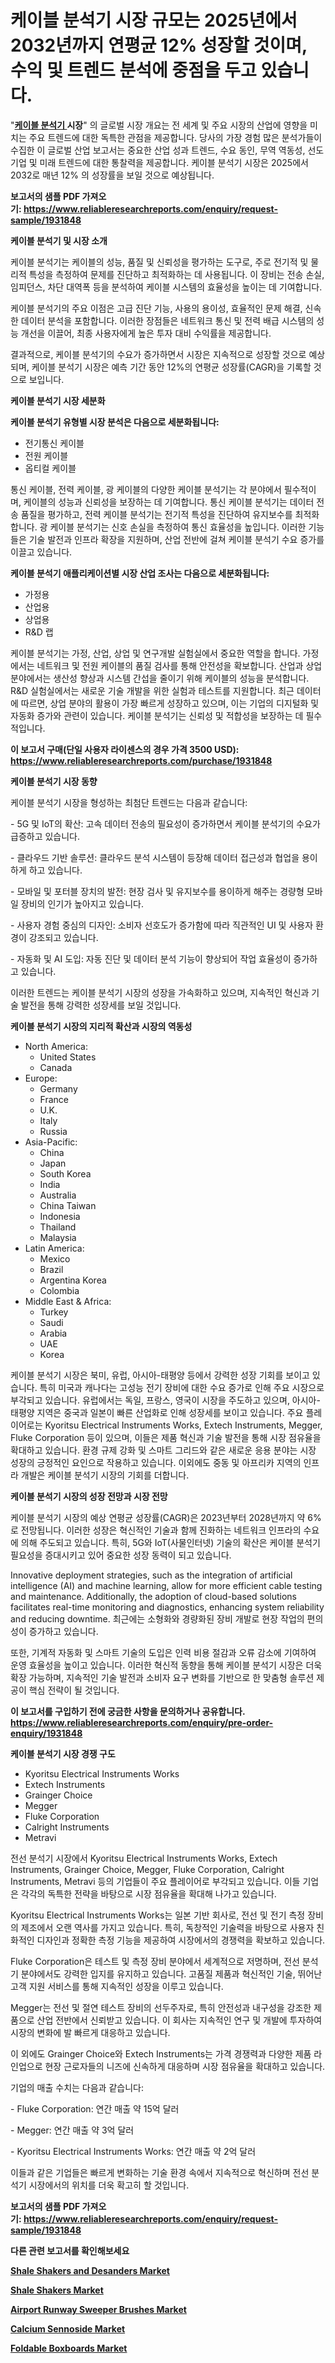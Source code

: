 <p><h1>케이블 분석기 시장 규모는 2025년에서 2032년까지 연평균 12% 성장할 것이며, 수익 및 트렌드 분석에 중점을 두고 있습니다.</h1></p><p>"<strong><a href="https://www.reliableresearchreports.com/cable-analyzer-r1931848?utm_campaign=105&utm_medium=7&utm_source=Github&utm_content=ia&utm_term=29032025&utm_id=cable-analyzer">케이블 분석기&nbsp;</a></strong><strong>시장</strong>" 의 글로벌 시장 개요는 전 세계 및 주요 시장의 산업에 영향을 미치는 주요 트렌드에 대한 독특한 관점을 제공합니다. 당사의 가장 경험 많은 분석가들이 수집한 이 글로벌 산업 보고서는 중요한 산업 성과 트렌드, 수요 동인, 무역 역동성, 선도 기업 및 미래 트렌드에 대한 통찰력을 제공합니다. 케이블 분석기 시장은 2025에서 2032로 매년 12% 의 성장률을 보일 것으로 예상됩니다.&nbsp;</p>
<p><strong>보고서의 샘플 PDF 가져오기:&nbsp;<a href="https://www.reliableresearchreports.com/enquiry/request-sample/1931848?utm_campaign=105&utm_medium=7&utm_source=Github&utm_content=ia&utm_term=29032025&utm_id=cable-analyzer">https://www.reliableresearchreports.com/enquiry/request-sample/1931848</a></strong></p>
<p><strong>케이블 분석기 및 시장 소개</strong></p>
<p><p>케이블 분석기는 케이블의 성능, 품질 및 신뢰성을 평가하는 도구로, 주로 전기적 및 물리적 특성을 측정하여 문제를 진단하고 최적화하는 데 사용됩니다. 이 장비는 전송 손실, 임피던스, 차단 대역폭 등을 분석하여 케이블 시스템의 효율성을 높이는 데 기여합니다. </p><p>케이블 분석기의 주요 이점은 고급 진단 기능, 사용의 용이성, 효율적인 문제 해결, 신속한 데이터 분석을 포함합니다. 이러한 장점들은 네트워크 통신 및 전력 배급 시스템의 성능 개선을 이끌어, 최종 사용자에게 높은 투자 대비 수익률을 제공합니다. </p><p>결과적으로, 케이블 분석기의 수요가 증가하면서 시장은 지속적으로 성장할 것으로 예상되며, 케이블 분석기 시장은 예측 기간 동안 12%의 연평균 성장률(CAGR)을 기록할 것으로 보입니다.</p></p>
<p><strong>케이블 분석기 시장 세분화</strong></p>
<p><strong>케이블 분석기 유형별 시장 분석은 다음으로 세분화됩니다:</strong></p>
<p><ul><li>전기통신 케이블</li><li>전원 케이블</li><li>옵티컬 케이블</li></ul></p>
<p><p>통신 케이블, 전력 케이블, 광 케이블의 다양한 케이블 분석기는 각 분야에서 필수적이며, 케이블의 성능과 신뢰성을 보장하는 데 기여합니다. 통신 케이블 분석기는 데이터 전송 품질을 평가하고, 전력 케이블 분석기는 전기적 특성을 진단하여 유지보수를 최적화합니다. 광 케이블 분석기는 신호 손실을 측정하여 통신 효율성을 높입니다. 이러한 기능들은 기술 발전과 인프라 확장을 지원하며, 산업 전반에 걸쳐 케이블 분석기 수요 증가를 이끌고 있습니다.</p></p>
<p><strong>케이블 분석기 애플리케이션별 시장 산업 조사는 다음으로 세분화됩니다:</strong></p>
<p><ul><li>가정용</li><li>산업용</li><li>상업용</li><li>R&D 랩</li></ul></p>
<p><p>케이블 분석기는 가정, 산업, 상업 및 연구개발 실험실에서 중요한 역할을 합니다. 가정에서는 네트워크 및 전원 케이블의 품질 검사를 통해 안전성을 확보합니다. 산업과 상업 분야에서는 생산성 향상과 시스템 간섭을 줄이기 위해 케이블의 성능을 분석합니다. R&D 실험실에서는 새로운 기술 개발을 위한 실험과 테스트를 지원합니다. 최근 데이터에 따르면, 상업 분야의 활용이 가장 빠르게 성장하고 있으며, 이는 기업의 디지털화 및 자동화 증가와 관련이 있습니다. 케이블 분석기는 신뢰성 및 적합성을 보장하는 데 필수적입니다.</p></p>
<p><strong>이 보고서 구매(단일 사용자 라이센스의 경우 가격 3500 USD): <a href="https://www.reliableresearchreports.com/purchase/1931848?utm_campaign=105&utm_medium=7&utm_source=Github&utm_content=ia&utm_term=29032025&utm_id=cable-analyzer">https://www.reliableresearchreports.com/purchase/1931848</a></strong></p>
<p><strong>케이블 분석기 시장 동향</strong></p>
<p><p>케이블 분석기 시장을 형성하는 최첨단 트렌드는 다음과 같습니다:</p><p>- 5G 및 IoT의 확산: 고속 데이터 전송의 필요성이 증가하면서 케이블 분석기의 수요가 급증하고 있습니다.</p><p>- 클라우드 기반 솔루션: 클라우드 분석 시스템이 등장해 데이터 접근성과 협업을 용이하게 하고 있습니다.</p><p>- 모바일 및 포터블 장치의 발전: 현장 검사 및 유지보수를 용이하게 해주는 경량형 모바일 장비의 인기가 높아지고 있습니다.</p><p>- 사용자 경험 중심의 디자인: 소비자 선호도가 증가함에 따라 직관적인 UI 및 사용자 환경이 강조되고 있습니다.</p><p>- 자동화 및 AI 도입: 자동 진단 및 데이터 분석 기능이 향상되어 작업 효율성이 증가하고 있습니다.</p><p>이러한 트렌드는 케이블 분석기 시장의 성장을 가속화하고 있으며, 지속적인 혁신과 기술 발전을 통해 강력한 성장세를 보일 것입니다.</p></p>
<p><strong>케이블 분석기 시장의 지리적 확산과 시장의 역동성</strong></p>
<p><ul>
    <li>
        North America:
        <ul>
            <li>United States</li>
            <li>Canada</li>
        </ul>
    </li>
    <li>
        Europe:
        <ul>
            <li>Germany</li>
            <li>France</li>
            <li>U.K.</li>
            <li>Italy</li>
            <li>Russia</li>
        </ul>
    </li>
    <li>
        Asia-Pacific:
        <ul>
            <li>China</li>
            <li>Japan</li>
            <li>South Korea</li>
            <li>India</li>
            <li>Australia</li>
            <li>China Taiwan</li>
            <li>Indonesia</li>
            <li>Thailand</li>
            <li>Malaysia</li>
        </ul>
    </li>
    <li>
        Latin America:
        <ul>
            <li>Mexico</li>
            <li>Brazil</li>
            <li>Argentina Korea</li>
            <li>Colombia</li>
        </ul>
    </li>
    <li>
        Middle East & Africa:
        <ul>
            <li>Turkey</li>
            <li>Saudi</li>
            <li>Arabia</li>
            <li>UAE</li>
            <li>Korea</li>
        </ul>
    </li>
    </ul></p>
<p><p>케이블 분석기 시장은 북미, 유럽, 아시아-태평양 등에서 강력한 성장 기회를 보이고 있습니다. 특히 미국과 캐나다는 고성능 전기 장비에 대한 수요 증가로 인해 주요 시장으로 부각되고 있습니다. 유럽에서는 독일, 프랑스, 영국이 시장을 주도하고 있으며, 아시아-태평양 지역은 중국과 일본이 빠른 산업화로 인해 성장세를 보이고 있습니다. 주요 플레이어로는 Kyoritsu Electrical Instruments Works, Extech Instruments, Megger, Fluke Corporation 등이 있으며, 이들은 제품 혁신과 기술 발전을 통해 시장 점유율을 확대하고 있습니다. 환경 규제 강화 및 스마트 그리드와 같은 새로운 응용 분야는 시장 성장의 긍정적인 요인으로 작용하고 있습니다. 이외에도 중동 및 아프리카 지역의 인프라 개발은 케이블 분석기 시장의 기회를 더합니다.</p></p>
<p><strong>케이블 분석기 시장의 성장 전망과 시장 전망</strong></p>
<p><p>케이블 분석기 시장의 예상 연평균 성장률(CAGR)은 2023년부터 2028년까지 약 6%로 전망됩니다. 이러한 성장은 혁신적인 기술과 함께 진화하는 네트워크 인프라의 수요에 의해 주도되고 있습니다. 특히, 5G와 IoT(사물인터넷) 기술의 확산은 케이블 분석기 필요성을 증대시키고 있어 중요한 성장 동력이 되고 있습니다.</p><p>Innovative deployment strategies, such as the integration of artificial intelligence (AI) and machine learning, allow for more efficient cable testing and maintenance. Additionally, the adoption of cloud-based solutions facilitates real-time monitoring and diagnostics, enhancing system reliability and reducing downtime. 최근에는 소형화와 경량화된 장비 개발로 현장 작업의 편의성이 증가하고 있습니다.</p><p>또한, 기계적 자동화 및 스마트 기술의 도입은 인력 비용 절감과 오류 감소에 기여하여 운영 효율성을 높이고 있습니다. 이러한 혁신적 동향을 통해 케이블 분석기 시장은 더욱 확장 가능하며, 지속적인 기술 발전과 소비자 요구 변화를 기반으로 한 맞춤형 솔루션 제공이 핵심 전략이 될 것입니다.</p></p>
<p><strong>이 보고서를 구입하기 전에 궁금한 사항을 문의하거나 공유합니다. <a href="https://www.reliableresearchreports.com/enquiry/pre-order-enquiry/1931848?utm_campaign=105&utm_medium=7&utm_source=Github&utm_content=ia&utm_term=29032025&utm_id=cable-analyzer">https://www.reliableresearchreports.com/enquiry/pre-order-enquiry/1931848</a></strong></p>
<p><strong>케이블 분석기 시장 경쟁 구도</strong></p>
<p><ul><li>Kyoritsu Electrical Instruments Works</li><li>Extech Instruments</li><li>Grainger Choice</li><li>Megger</li><li>Fluke Corporation</li><li>Calright Instruments</li><li>Metravi</li></ul></p>
<p><p>전선 분석기 시장에서 Kyoritsu Electrical Instruments Works, Extech Instruments, Grainger Choice, Megger, Fluke Corporation, Calright Instruments, Metravi 등의 기업들이 주요 플레이어로 부각되고 있습니다. 이들 기업은 각각의 독특한 전략을 바탕으로 시장 점유율을 확대해 나가고 있습니다.</p><p>Kyoritsu Electrical Instruments Works는 일본 기반 회사로, 전선 및 전기 측정 장비의 제조에서 오랜 역사를 가지고 있습니다. 특히, 독창적인 기술력을 바탕으로 사용자 친화적인 디자인과 정확한 측정 기능을 제공하여 시장에서의 경쟁력을 확보하고 있습니다.</p><p>Fluke Corporation은 테스트 및 측정 장비 분야에서 세계적으로 저명하며, 전선 분석기 분야에서도 강력한 입지를 유지하고 있습니다. 고품질 제품과 혁신적인 기술, 뛰어난 고객 지원 서비스를 통해 지속적인 성장을 이루고 있습니다.</p><p>Megger는 전선 및 절연 테스트 장비의 선두주자로, 특히 안전성과 내구성을 강조한 제품으로 산업 전반에서 신뢰받고 있습니다. 이 회사는 지속적인 연구 및 개발에 투자하여 시장의 변화에 발 빠르게 대응하고 있습니다.</p><p>이 외에도 Grainger Choice와 Extech Instruments는 가격 경쟁력과 다양한 제품 라인업으로 현장 근로자들의 니즈에 신속하게 대응하며 시장 점유율을 확대하고 있습니다.</p><p>기업의 매출 수치는 다음과 같습니다:</p><p>- Fluke Corporation: 연간 매출 약 15억 달러</p><p>- Megger: 연간 매출 약 3억 달러</p><p>- Kyoritsu Electrical Instruments Works: 연간 매출 약 2억 달러</p><p>이들과 같은 기업들은 빠르게 변화하는 기술 환경 속에서 지속적으로 혁신하며 전선 분석기 시장에서의 위치를 더욱 확고히 할 것입니다.</p></p>
<p><strong>보고서의 샘플 PDF 가져오기:&nbsp;<a href="https://www.reliableresearchreports.com/enquiry/request-sample/1931848?utm_campaign=105&utm_medium=7&utm_source=Github&utm_content=ia&utm_term=29032025&utm_id=cable-analyzer">https://www.reliableresearchreports.com/enquiry/request-sample/1931848</a></strong></p>
<p><strong></strong></p>
<p><strong></strong></p>
<p><strong></strong></p>
<p><strong></strong></p>
<p><strong>다른 관련 보고서를 확인해보세요</strong></p>
<p><strong><p><a href="https://github.com/pilukypalis/Market-Research-Report-List-1/blob/main/shale-shakers-and-desanders-market.md?utm_campaign=105&utm_medium=7&utm_source=Github&utm_content=ia&utm_term=29032025&utm_id=cable-analyzer">Shale Shakers and Desanders Market</a></p><p><a href="https://github.com/jugutstam/Market-Research-Report-List-1/blob/main/shale-shakers-market.md?utm_campaign=105&utm_medium=7&utm_source=Github&utm_content=ia&utm_term=29032025&utm_id=cable-analyzer">Shale Shakers Market</a></p><p><a href="https://github.com/moratronak3q/Market-Research-Report-List-1/blob/main/airport-runway-sweeper-brushes-market.md?utm_campaign=105&utm_medium=7&utm_source=Github&utm_content=ia&utm_term=29032025&utm_id=cable-analyzer">Airport Runway Sweeper Brushes Market</a></p><p><a href="https://github.com/reahmmunises/Market-Research-Report-List-1/blob/main/calcium-sennoside-market.md?utm_campaign=105&utm_medium=7&utm_source=Github&utm_content=ia&utm_term=29032025&utm_id=cable-analyzer">Calcium Sennoside Market</a></p><p><a href="https://github.com/latzerelfigo48/Market-Research-Report-List-1/blob/main/foldable-boxboards-market.md?utm_campaign=105&utm_medium=7&utm_source=Github&utm_content=ia&utm_term=29032025&utm_id=cable-analyzer">Foldable Boxboards Market</a></p></strong></p>
<p></p>